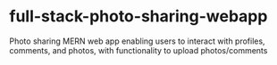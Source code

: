 # full-stack-photo-sharing-webapp
Photo sharing MERN web app enabling users to interact with profiles, comments, and photos, with functionality to upload photos/comments

